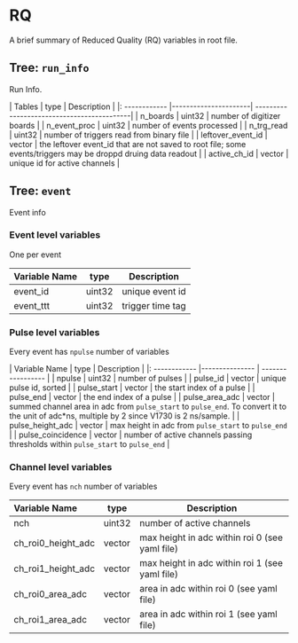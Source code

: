 # RQ
A brief summary of Reduced Quality (RQ) variables in root file.

## Tree: `run_info`

Run Info.

| Tables		| type			 |		Description			|
|: ------------ 	|----------------------| -------------------------------------------|
| n_boards      	| uint32 		 | number of digitizer boards			|
| n_event_proc      	| uint32		 | number of events processed			|
| n_trg_read 		| uint32      	  	 | number of triggers read from binary file	|
| leftover_event_id	| vector<uint32> 	 | the leftover event_id that are not saved to root file; some events/triggers may be droppd druing data readout |
| active_ch_id		|  vector<uint32>	 | unique id for active channels      	       |

## Tree: `event`
Event info

### Event level variables
One per event

| Variable Name | type		| Description		|
|:------------ |-------------| -----------------	|
| event_id      | uint32	| unique event id	|	   
| event_ttt     | uint32	| trigger time tag	|


### Pulse level variables
Every event has `npulse` number of variables

| Variable Name      | type		| Description					|
|: ------------      |---------------	| -----------------				|
| npulse	     | uint32		| number of pulses				|
| pulse_id	     | vector<uint32>	| unique pulse id, sorted   	   		|
| pulse_start        | vector<uint32>	| the start index of a pulse			|
| pulse_end	     | vector<uint32>	| the end index of a pulse			|
| pulse_area_adc     | vector<float32>	| summed channel area in adc from `pulse_start` to `pulse_end`. To convert it to the unit of adc*ns, multiple by 2 since V1730 is 2 ns/sample. 		|
| pulse_height_adc   | vector<float32>	| max height in adc from `pulse_start` to `pulse_end` |
| pulse_coincidence  | vector<uint32>	| number of active channels passing thresholds within `pulse_start` to `pulse_end` |

### Channel level variables
Every event has `nch` number of variables

| Variable Name      | type		| Description						|
|:------------      |---------------	| ---------------------------------------		|
| nch	     	     | uint32		| number of active channels				|
| ch_roi0_height_adc | vector<float32>	| max height in adc within roi 0 (see yaml file)	|
| ch_roi1_height_adc | vector<float32>	| max height in adc within roi 1 (see yaml file)	|
| ch_roi0_area_adc   | vector<float32>	| area in adc within roi 0 (see yaml file)		|
| ch_roi1_area_adc   | vector<float32> 	| area in adc within roi 1 (see yaml file)		|